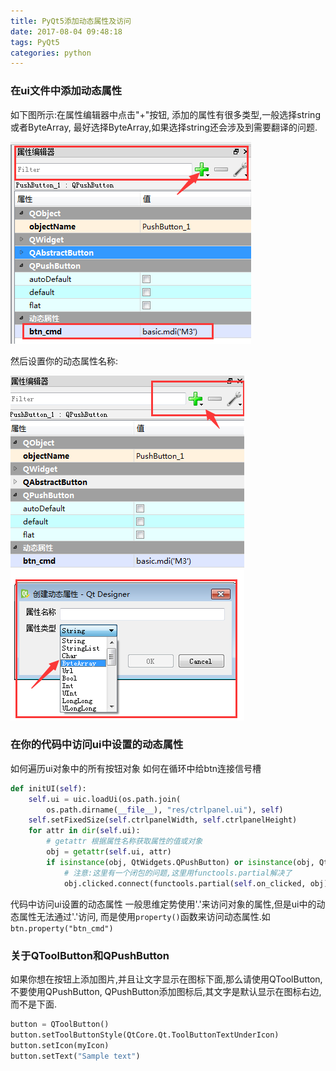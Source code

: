 ```yaml
---
title: PyQt5添加动态属性及访问
date: 2017-08-04 09:48:18
tags: PyQt5
categories: python
---
```


### 在ui文件中添加动态属性
如下图所示:在属性编辑器中点击"+"按钮, 添加的属性有很多类型,一般选择string或者ByteArray, 最好选择ByteArray,如果选择string还会涉及到需要翻译的问题.

![](pyqt-dynamicproperty-2017-08-04/1.png)

然后设置你的动态属性名称:

![](pyqt-dynamicproperty-2017-08-04/2.png)

### 在你的代码中访问ui中设置的动态属性
如何遍历ui对象中的所有按钮对象
如何在循环中给btn连接信号槽
```python
def initUI(self):
    self.ui = uic.loadUi(os.path.join(
        os.path.dirname(__file__), "res/ctrlpanel.ui"), self)
    self.setFixedSize(self.ctrlpanelWidth, self.ctrlpanelHeight)
    for attr in dir(self.ui):
        # getattr 根据属性名称获取属性的值或对象
        obj = getattr(self.ui, attr)
        if isinstance(obj, QtWidgets.QPushButton) or isinstance(obj, QtWidgets.QToolButton):
            # 注意:这里有一个闭包的问题,这里用functools.partial解决了
            obj.clicked.connect(functools.partial(self.on_clicked, obj))
```

代码中访问ui设置的动态属性
一般思维定势使用'.'来访问对象的属性,但是ui中的动态属性无法通过'.'访问,
而是使用`property()`函数来访问动态属性.如`btn.property("btn_cmd")`

### 关于QToolButton和QPushButton
如果你想在按钮上添加图片,并且让文字显示在图标下面,那么请使用QToolButton,
不要使用QPushButton, QPushButton添加图标后,其文字是默认显示在图标右边,而不是下面.
```python
button = QToolButton()
button.setToolButtonStyle(QtCore.Qt.ToolButtonTextUnderIcon)
button.setIcon(myIcon)
button.setText("Sample text")
```